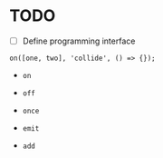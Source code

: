# TODO

- [ ] Define programming interface

```
on([one, two], 'collide', () => {});
```

- `on`
- `off`
- `once`
- `emit`

- `add`
